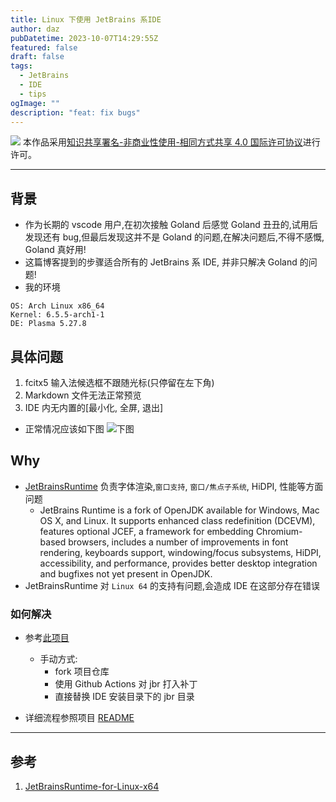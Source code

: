 ```yaml
---
title: Linux 下使用 JetBrains 系IDE
author: daz
pubDatetime: 2023-10-07T14:29:55Z
featured: false
draft: false
tags:
  - JetBrains
  - IDE
  - tips
ogImage: ""
description: "feat: fix bugs"
---
```


![](https://img-blog.csdnimg.cn/img_convert/54e60afdf2764a07539da3136f3ce3e4.png)
本作品采用[知识共享署名-非商业性使用-相同方式共享 4.0 国际许可协议](https://creativecommons.org/licenses/by-nc-sa/4.0/)进行许可。

---

## 背景

- 作为长期的 vscode 用户,在初次接触 Goland 后感觉 Goland 丑丑的,试用后发现还有 bug,但最后发现这并不是 Goland 的问题,在解决问题后,不得不感慨, Goland 真好用!
- 这篇博客提到的步骤适合所有的 JetBrains 系 IDE, 并非只解决 Goland 的问题!
- 我的环境

```text
OS: Arch Linux x86_64
Kernel: 6.5.5-arch1-1
DE: Plasma 5.27.8
```

## 具体问题

1. fcitx5 输入法候选框不跟随光标(只停留在左下角)
2. Markdown 文件无法正常预览
3. IDE 内无内置的[最小化, 全屏, 退出]

- 正常情况应该如下图
  ![下图](https://raw.githubusercontent.com/Daz-Bot/Img-hosting/master/host/202310072304025.png)

## Why

- [JetBrainsRuntime](https://github.com/JetBrains/JetBrainsRuntime) 负责字体渲染,`窗口支持`, `窗口/焦点子系统`, HiDPI, 性能等方面问题
  - JetBrains Runtime is a fork of OpenJDK available for Windows, Mac OS X, and Linux. It supports enhanced class redefinition (DCEVM), features optional JCEF, a framework for embedding Chromium-based browsers, includes a number of improvements in font rendering, keyboards support, windowing/focus subsystems, HiDPI, accessibility, and performance, provides better desktop integration and bugfixes not yet present in OpenJDK.
- JetBrainsRuntime 对 `Linux 64` 的支持有问题,会造成 IDE 在这部分存在错误

### 如何解决

- 参考[此项目](https://github.com/AlanSune/JetBrainsRuntime-for-Linux-x64)

  - 手动方式:
    - fork 项目仓库
    - 使用 Github Actions 对 jbr 打入补丁
    - 直接替换 IDE 安装目录下的 jbr 目录

- 详细流程参照项目 [README](https://github.com/AlanSune/JetBrainsRuntime-for-Linux-x64#readme)

---

## 参考

1. [JetBrainsRuntime-for-Linux-x64](https://github.com/RikudouPatrickstar/JetBrainsRuntime-for-Linux-x64)
